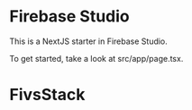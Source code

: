 # Firebase Studio

This is a NextJS starter in Firebase Studio.

To get started, take a look at src/app/page.tsx.
# FivsStack
